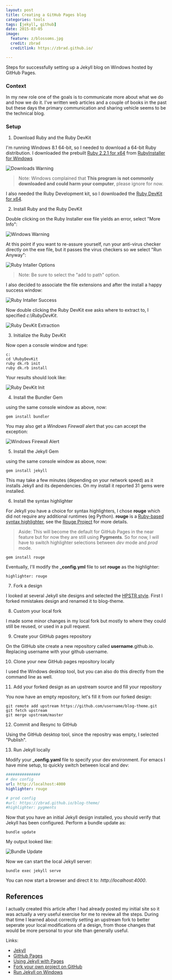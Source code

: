 ```yaml
---
layout: post
title: Creating a GitHub Pages blog
categories: tools
tags: [jekyll, github]
date: 2015-03-05
image:
  feature: z/blossoms.jpg
  credit: zbrad
  creditlink: https://zbrad.github.io/

---
```


Steps for successfully setting up a Jekyll blog on Windows hosted by GitHub Pages.

### Context

In my new role one of the goals is to communicate more about what we do and how we do it.  I've written web articles and a couple of books in the past but these days the primary communication and sharing vehicle seems to be the technical blog.

### Setup

1) Download Ruby and the Ruby DevKit

I'm running Windows 8.1 64-bit, so I needed to download a 64-bit Ruby distribution. I downloaded the prebuilt [Ruby 2.2.1 for x64](http://dl.bintray.com/oneclick/rubyinstaller/rubyinstaller-2.2.1-x64.exe?direct) from [RubyInstaller for Windows](http://rubyinstaller.org/downloads/)

![Downloads Warning](/images/jekyll/Downloads_Warning.png)

> Note: Windows complained that **This program is not commonly downloaded and could harm your computer**, please ignore for now.

I also needed the Ruby Development kit, so I downloaded the 
[Ruby DevKit for x64](http://dl.bintray.com/oneclick/rubyinstaller/DevKit-mingw64-64-4.7.2-20130224-1432-sfx.exe?direct).

2) Install Ruby and the Ruby DevKit

Double clicking on the Ruby Installer exe file yields an error, select "More Info":

![Windows Warning](/images/jekyll/Windows_Overprotective.png)

At this point if you want to re-assure yourself, run your anti-virus checker directly on the exe file, but it passes the virus checkers so we select "Run Anyway":

![Ruby Intaller Options](/images/jekyll/RubyInstallOptions.png)

> Note: Be sure to select the "add to path" option. 

I also decided to associate the file extensions and after the install a happy success window:

![Ruby Intaller Success](/images/jekyll/RubyInstallSuccess.png)

Now double clicking the Ruby DevKit exe asks where to extract to, I specified *c:\RubyDevKit*.

![Ruby DevKit Extraction](/images/jekyll/RubyDevKit_Extract.png)

3) Initialize the Ruby DevKit

Now open a console window and type:

    c:
    cd \RubyDevKit
    ruby dk.rb init
    ruby dk.rb install

Your results should look like:

![Ruby DevKit Init](/images/jekyll/RubyDevKit_Init.png)


4) Install the Bundler Gem

using the same console window as above, now:

    gem install bundler

You may also get a *Windows Firewall* alert that you can accept the exception:

![Windows Firewall Alert](/images/jekyll/Gem_Install_Firewall_Alert.png)

5) Install the Jekyll Gem

using the same console window as above, now:

    gem install jekyll

This may take a few minutes (depending on your network speed) as it installs Jekyll and its dependencies. On my install it reported 31 gems were installed.

6) Install the syntax highlighter

For Jekyll you have a choice for syntax highlighters, I chose **rouge** which did not
require any additional runtimes (eg Python).  **rouge** is a [Ruby-based syntax highlighter](http://rouge.jayferd.us/demo), see the [Rouge Project](https://github.com/jneen/rouge) for more details.

> Aside: This will become the default for GitHub Pages in the near feature but for now they are still using **Pygments**.  So for now, I will have to switch highlighter selections between *dev* mode and *prod* mode.

    gem install rouge

Eventually, I'll modify the **_config.yml** file to set **rouge** as the highlighter:

    highlighter: rouge

7) Fork a design

I looked at several Jekyll site designs and selected the [HPSTR style](http://mmistakes.github.io/hpstr-jekyll-theme/).  First I forked mmistakes design and renamed it to blog-theme.

8) Custom your local fork

I made some minor changes in my local fork but mostly to where they could still be reused, or used in a pull request.

9) Create your GitHub pages repository

On the GitHub site create a new repository called **username**.github.io.  Replacing username with your github username.

10) Clone your new GitHub pages repository locally

I used the Windows desktop tool, but you can also do this directly from the command line as well.

11) Add your forked design as an upstream source and fill your repository

You now have an empty repository, let's fill it from our forked design:

    git remote add upstream https://github.com/username/blog-theme.git
    git fetch upstream
    git merge upstream/master

12) Commit and Resync to GitHub

Using the GitHub desktop tool, since the repositry was empty, I selected "Publish".

13) Run Jekyll locally

Modify your **_config.yaml** file to specify your dev environment.  For emacs I have mine setup, to quickly switch between local and dev:

```yaml
###############
# dev config
url: http://localhost:4000
highlighter: rouge

# prod config
#url: https://zbrad.github.io/blog-theme/
#highlighter: pygments
```

Now that you have an initial Jekyll design installed, you should verify that Jekyll has been configured.
Perform a bundle update as:

    bundle update

My output looked like:

![Bundle Update](/images/jekyll/BundleUpdate.png)

Now we can start the local Jekyll server:

    bundle exec jekyll serve

You can now start a browser and direct it to: *http://localhost:4000*.


## References

I actually created this article after I had already posted my initial site so it was actually a very useful exercise for me to review all the steps.   During that time I learned about correctly setting an upstream fork to better seperate your local modifications of a design, from those changes that would be more personal to your site than generally useful.

Links:

- [Jekyll](http://jekyllrb.com/)
- [GitHub Pages](http://pages.github.com)
- [Using Jekyll with Pages](http://help.github.com/articles/using-jekyll-with-pages/)
- [Fork your own project on GitHub](http://bitdrift.com/post/4534738938/fork-your-own-project-on-github)
- [Run Jekyll on Windows](http://jekyll-windows.juthilo.com/)




